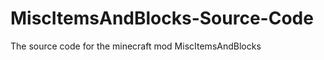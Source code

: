 MiscItemsAndBlocks-Source-Code
====================================

The source code for the minecraft mod MiscItemsAndBlocks

